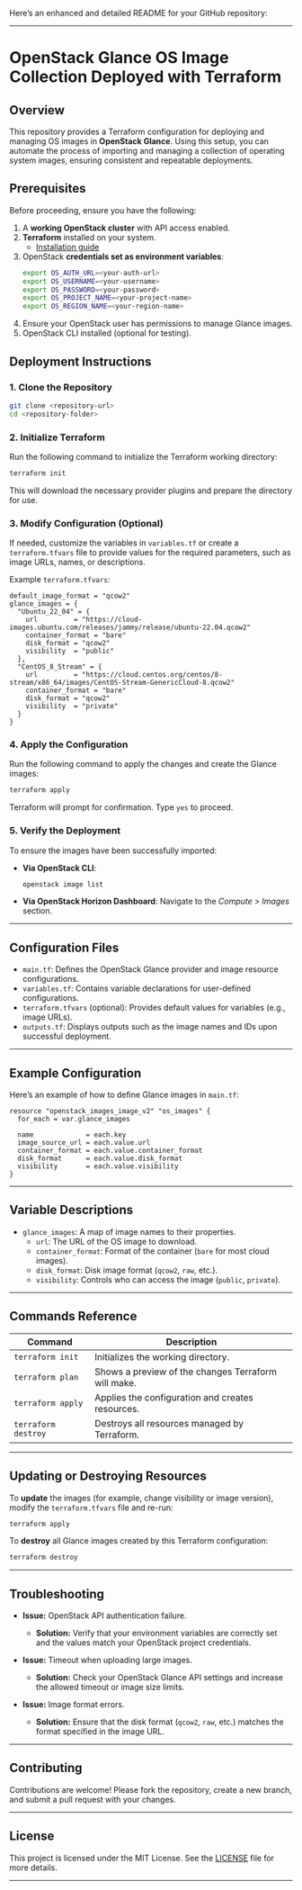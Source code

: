 Here’s an enhanced and detailed README for your GitHub repository:

---

# **OpenStack Glance OS Image Collection Deployed with Terraform**

## **Overview**

This repository provides a Terraform configuration for deploying and managing OS images in **OpenStack Glance**. Using this setup, you can automate the process of importing and managing a collection of operating system images, ensuring consistent and repeatable deployments.

## **Prerequisites**

Before proceeding, ensure you have the following:

1. A **working OpenStack cluster** with API access enabled.
2. **Terraform** installed on your system.
   - [Installation guide](https://developer.hashicorp.com/terraform/downloads)
3. OpenStack **credentials set as environment variables**:
   ```bash
   export OS_AUTH_URL=<your-auth-url>
   export OS_USERNAME=<your-username>
   export OS_PASSWORD=<your-password>
   export OS_PROJECT_NAME=<your-project-name>
   export OS_REGION_NAME=<your-region-name>
   ```
4. Ensure your OpenStack user has permissions to manage Glance images.
5. OpenStack CLI installed (optional for testing).

## **Deployment Instructions**

### **1. Clone the Repository**

```bash
git clone <repository-url>
cd <repository-folder>
```

### **2. Initialize Terraform**

Run the following command to initialize the Terraform working directory:
```bash
terraform init
```
This will download the necessary provider plugins and prepare the directory for use.

### **3. Modify Configuration (Optional)**

If needed, customize the variables in `variables.tf` or create a `terraform.tfvars` file to provide values for the required parameters, such as image URLs, names, or descriptions.

Example `terraform.tfvars`:
```hcl
default_image_format = "qcow2"
glance_images = {
  "Ubuntu_22_04" = {
    url         = "https://cloud-images.ubuntu.com/releases/jammy/release/ubuntu-22.04.qcow2"
    container_format = "bare"
    disk_format = "qcow2"
    visibility  = "public"
  },
  "CentOS_8_Stream" = {
    url         = "https://cloud.centos.org/centos/8-stream/x86_64/images/CentOS-Stream-GenericCloud-8.qcow2"
    container_format = "bare"
    disk_format = "qcow2"
    visibility  = "private"
  }
}
```

### **4. Apply the Configuration**

Run the following command to apply the changes and create the Glance images:
```bash
terraform apply
```
Terraform will prompt for confirmation. Type `yes` to proceed.

### **5. Verify the Deployment**

To ensure the images have been successfully imported:
- **Via OpenStack CLI**:
  ```bash
  openstack image list
  ```
- **Via OpenStack Horizon Dashboard**:
  Navigate to the *Compute* > *Images* section.

---

## **Configuration Files**

- `main.tf`: Defines the OpenStack Glance provider and image resource configurations.
- `variables.tf`: Contains variable declarations for user-defined configurations.
- `terraform.tfvars` (optional): Provides default values for variables (e.g., image URLs).
- `outputs.tf`: Displays outputs such as the image names and IDs upon successful deployment.

---

## **Example Configuration**

Here’s an example of how to define Glance images in `main.tf`:

```hcl
resource "openstack_images_image_v2" "os_images" {
  for_each = var.glance_images

  name             = each.key
  image_source_url = each.value.url
  container_format = each.value.container_format
  disk_format      = each.value.disk_format
  visibility       = each.value.visibility
}
```

---

## **Variable Descriptions**

- `glance_images`: A map of image names to their properties.
  - `url`: The URL of the OS image to download.
  - `container_format`: Format of the container (`bare` for most cloud images).
  - `disk_format`: Disk image format (`qcow2`, `raw`, etc.).
  - `visibility`: Controls who can access the image (`public`, `private`).

---

## **Commands Reference**

| **Command**             | **Description**                                         |
|-------------------------|--------------------------------------------------------|
| `terraform init`        | Initializes the working directory.                      |
| `terraform plan`        | Shows a preview of the changes Terraform will make.     |
| `terraform apply`       | Applies the configuration and creates resources.        |
| `terraform destroy`     | Destroys all resources managed by Terraform.             |

---

## **Updating or Destroying Resources**

To **update** the images (for example, change visibility or image version), modify the `terraform.tfvars` file and re-run:
```bash
terraform apply
```

To **destroy** all Glance images created by this Terraform configuration:
```bash
terraform destroy
```

---

## **Troubleshooting**

- **Issue:** OpenStack API authentication failure.
  - **Solution:** Verify that your environment variables are correctly set and the values match your OpenStack project credentials.

- **Issue:** Timeout when uploading large images.
  - **Solution:** Check your OpenStack Glance API settings and increase the allowed timeout or image size limits.

- **Issue:** Image format errors.
  - **Solution:** Ensure that the disk format (`qcow2`, `raw`, etc.) matches the format specified in the image URL.

---

## **Contributing**

Contributions are welcome! Please fork the repository, create a new branch, and submit a pull request with your changes.

---

## **License**

This project is licensed under the MIT License. See the [LICENSE](LICENSE) file for more details.

---
